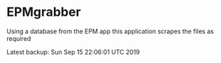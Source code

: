 # EPMgrabber
Using a database from the EPM app this application scrapes the files as required


Latest backup: Sun Sep 15 22:06:01 UTC 2019
